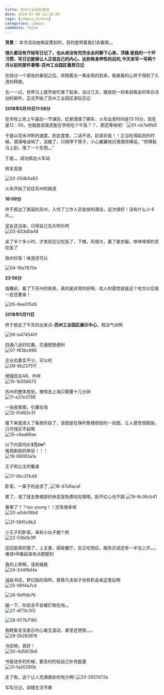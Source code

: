 ```yaml
---
title: 苏州工业园区游记
date: 2018-07-08 21:26:04
tags: [campus,Intern]
categories: campus
comments: false
---
```


**背景：**  本次活动由楷呈策划的，目的是带着我们去看房。。

<!--more-->

  **很久都没有开始写日记了，也从来没有完完全全的静下心来，浮躁 是我的一个坏习惯，写日记能够让人正视自己的内心，达到修身养性的目的,今天来写一写两个月以前的那件事情–苏州工业园区看房日记**

   在经过一个紧张的春招之后，伴随着五一黄金周的到来，我悬着的心终于得到了久违的释放。

五一一过，世界马上就开始忙碌了起来，没过几天，就收到一封来自楷呈的举办活动的邮件，正式开始了苏州工业园区游玩日记

**2018年5月10日11:58分**

  在学校上完上午最后一节课后，赶紧滴滴了辆车，火车出发时间是13:10分，现在是12：00，也就是说我还能在学校吃个午饭？？，那还等啥呢!
``![01-cb7a9fd5](苏州工业园区游记/image/01-cb7a9fd5.jpg)

于是以百米冲刺的速度，到达食堂，二话不说，赶紧扒饭！！正当吃得起劲的时候，滴滴电话响了，没辙了，只得停下筷子，小心翼翼地对滴滴师傅说，“师傅我马上到，落了一个东西。。”

于是。。成功抵达火车站


转车高铁

![02-25db5a83](苏州工业园区游记/image/02-25db5a83.jpg)


火车开始了前往苏州的路途

**18:09分**

  终于抵达了美丽的苏州，入住了工作人员安排的酒店，这次很好！没有什么小卡片。。

室友还没来，只得自己先乐呵乐呵  
![03-833d0a48](苏州工业园区游记/image/03-833d0a48.jpg)


呆了半个多小时，才发现忘记吃饭了，下楼，风很大，裹了裹衣服，哆哆嗦嗦的去吃饭了

扬州炒饭！味道还可以

![04-16a7870e](苏州工业园区游记/image/04-16a7870e.jpg)


**23:56分**

临睡前，看了下苏州的夜景，真的是非常的好啊，给人的感觉就是这个地方以后我一定还要来！

![05-8ee015d5](苏州工业园区游记/image/05-8ee015d5.jpg)

**2018年5月11日**

终于抵达了今天的出发点–**苏州工业园区展示中心**，相当气派啊

![06-b474540f](苏州工业园区游记/image/06-b474540f.jpg)

四通八达的位置，交通肥肠便利  
![07-f63bc866](苏州工业园区游记/image/07-f63bc866.jpg)

企业也着实不少，可以的  
![09-6b237511](苏州工业园区游记/image/09-6b237511.jpg)

增强现实AR，咋样  
![10-1b556673](苏州工业园区游记/image/10-1b556673.jpg)

苏州的整体规划，难怪去上海只需要十几分钟  
![11-e37e3798](苏州工业园区游记/image/11-e37e3798.jpg)

一张夜景图，引爆全场  
![12-61d62c31](苏州工业园区游记/image/12-61d62c31.jpg)

接下来就进入了看房阶段了，该图是在保利售楼部拍的一张图，让人感觉很靓丽，只可惜买不起啊  
![15-c9aa66ee](苏州工业园区游记/image/15-c9aa66ee.jpg)

以下内容均价**3万/m²**  
电视剧般的体验！！！  
![16-69083a1a](苏州工业园区游记/image/16-69083a1a.jpg)


王子和公主的餐桌

![17-0bc37b46](苏州工业园区游记/image/17-0bc37b46.jpg)

卧室，一辈子的追求了,
![18-47a9acaf](苏州工业园区游记/image/18-47a9acaf.jpg)

累了，渴了就去售楼部的休息室免费吃吃喝喝，脸不红心也不跳
![19-8c36cb41](苏州工业园区游记/image/19-8c36cb41.jpg)

看够了？？too young！！还有很多呢  
![20-a0dc08b6](苏州工业园区游记/image/20-a0dc08b6.jpg)


![21-58f0c8b2](苏州工业园区游记/image/21-58f0c8b2.jpg)

小王子的卧室，来和小伙子握个抓  
![22-53b0b3ff](苏州工业园区游记/image/22-53b0b3ff.jpg)


这回是真的饿了，上主食，超级餐厅，反正吃饱后，服务员说还有一半没上齐。。。难怪HR看起来有点肥肥的



我的上帝啊，请祝福我  
![24-2d4f8d4e](苏州工业园区游记/image/24-2d4f8d4e.jpg)

诚品书店，梦幻般的场所，我等凡夫俗子也有机会来这里玩啊  
![25-9914a7c4](苏州工业园区游记/image/25-9914a7c4.jpg)

![26-9dffdb76](苏州工业园区游记/image/26-9dffdb76.jpg)

碰一下，你说会不会被打倒在地。。  
![27-df73c3f3](苏州工业园区游记/image/27-df73c3f3.jpg)


![28-677b7180](苏州工业园区游记/image/28-677b7180.jpg)

我鳄鱼宝宝表示内心毫无波动，甚至还想笑。。。  
![29-2b282816](苏州工业园区游记/image/29-2b282816.jpg)

书店呐，真好！  
![30-4d5813b6](苏州工业园区游记/image/30-4d5813b6.jpg)

书是进步的阶梯，要及时的给自己补充能量  
![31-fa20280b](苏州工业园区游记/image/31-fa20280b.jpg)

走了啦，这个让人充满美妙的地方啊! 
![33-3557d72a](苏州工业园区游记/image/33-3557d72a.jpg)


写写日记，调理生活节奏

